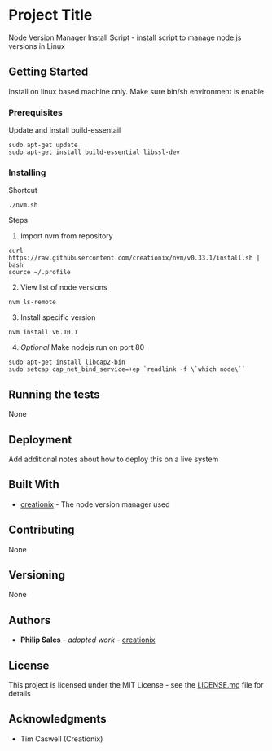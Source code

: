 # Project Title

Node Version Manager Install Script - install script to manage node.js
versions in Linux 

## Getting Started

Install on linux based machine only.
Make sure bin/sh environment is enable

### Prerequisites

Update and install build-essentail

```
sudo apt-get update
sudo apt-get install build-essential libssl-dev 
```

### Installing

Shortcut
```
./nvm.sh
```

Steps
1. Import nvm from repository

```
curl https://raw.githubusercontent.com/creationix/nvm/v0.33.1/install.sh | bash 
source ~/.profile
```

2. View list of node versions
```
nvm ls-remote
```

3. Install specific version
```
nvm install v6.10.1
```

4. *Optional* Make nodejs run on port 80
```
sudo apt-get install libcap2-bin
sudo setcap cap_net_bind_service=+ep `readlink -f \`which node\``
```

## Running the tests

None

## Deployment

Add additional notes about how to deploy this on a live system

## Built With

* [creationix](https://raw.githubusercontent.com/creationix/) - The node version manager used

## Contributing

None

## Versioning

None

## Authors

* **Philip Sales** - *adopted work* - [creationix](https://raw.githubusercontent.com/creationix/) 

## License

This project is licensed under the MIT License - see the [LICENSE.md](LICENSE.md) file for details

## Acknowledgments

* Tim Caswell (Creationix)

